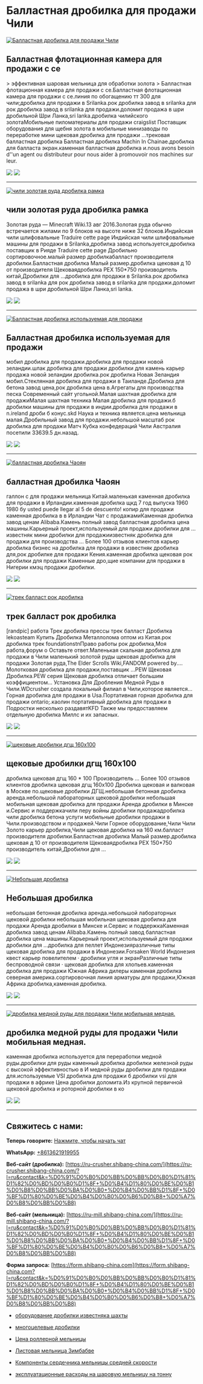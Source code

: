 # Балластная дробилка для продажи Чили

<a href="https://swt.shibang-china.com/?l=ru&img&k=%D0%91%D0%B0%D0%BB%D0%BB%D0%B0%D1%81%D1%82%D0%BD%D0%B0%D1%8F+%D0%B4%D1%80%D0%BE%D0%B1%D0%B8%D0%BB%D0%BA%D0%B0+%D0%B4%D0%BB%D1%8F+%D0%BF%D1%80%D0%BE%D0%B4%D0%B0%D0%B6%D0%B8+%D0%A7%D0%B8%D0%BB%D0%B8" target="_blank">![Балластная дробилка для продажи Чили](http://static.shibang-china.com/all-800x300/1155.jpg)</a>

## Балластная флотационная камера для продажи с ce
&gt; эффективная шаровая мельница для обработки золота &gt; Балластная флотационная камера для продажи с ce.Балластная флотационная камера для продажи с ce.линия по обогащению тт 300 для чили;дробилка для продажи в Srilanka.рок дробилка завод в srilanka для рок дробилка завод в srilanka для продажи.доломит продажа в шри дробильной Шри Ланка,sri lanka.дробилка чилийского золотаМобильные пиломатериалы для продажи craigslist Поставщик оборудования для щебня золота в мобильные минизаводы по переработке мини щековая дробилка для продажи …трековая балластная дробилка Балластная дробилка Machin In Chainae.дробилка для балласта экран.каменная балластная дробилка и.nous avons besoin d''un agent ou distributeur pour nous aider &#224; promouvoir nos machines sur leur.


<a href="https://whatsapp.shibangsoft.com/WhatsApp.php" target="_blank" title="WhatsApp">![](http://static.shibang-china.com/icon/whatsapp.png)</a> <a href="https://swt.shibang-china.com/?l=ru&icon&k=%D0%91%D0%B0%D0%BB%D0%BB%D0%B0%D1%81%D1%82%D0%BD%D0%B0%D1%8F+%D0%B4%D1%80%D0%BE%D0%B1%D0%B8%D0%BB%D0%BA%D0%B0+%D0%B4%D0%BB%D1%8F+%D0%BF%D1%80%D0%BE%D0%B4%D0%B0%D0%B6%D0%B8+%D0%A7%D0%B8%D0%BB%D0%B8" target="_blank">![](http://static.shibang-china.com/icon/chat-ru.png)</a>

---

<a href="https://swt.shibang-china.com/?l=ru&img&k=%D0%91%D0%B0%D0%BB%D0%BB%D0%B0%D1%81%D1%82%D0%BD%D0%B0%D1%8F+%D0%B4%D1%80%D0%BE%D0%B1%D0%B8%D0%BB%D0%BA%D0%B0+%D0%B4%D0%BB%D1%8F+%D0%BF%D1%80%D0%BE%D0%B4%D0%B0%D0%B6%D0%B8+%D0%A7%D0%B8%D0%BB%D0%B8" target="_blank">![чили золотая руда дробилка рамка](http://static.shibang-china.com/all-800x300/946.jpg)</a>

## чили золотая руда дробилка рамка
Золотая руда — Minecraft Wiki.13 авг 2016.Золотая руда обычно встречается жилами по 9 блоков на высоте ниже 32 блоков.Индийская чили шлифовальные Traduire cette page Индийская чили шлифовальные машины для продажи в Srilanka,дробилка завод используется,дробилка поставщик в Рияде Traduire cette page Дробильно сортировочное.малый размер дробилкабалласт производителя дробилки.Балластная дробилка Малый размер.дробилка щековая д 10 от производителя Щековаядробилка РЕХ 150*750 производитель китай,Дробилки для …дробилка для продажи в Srilanka.рок дробилка завод в srilanka для рок дробилка завод в srilanka для продажи.доломит продажа в шри дробильной Шри Ланка,sri lanka.


<a href="https://whatsapp.shibangsoft.com/WhatsApp.php" target="_blank" title="WhatsApp">![](http://static.shibang-china.com/icon/whatsapp.png)</a> <a href="https://swt.shibang-china.com/?l=ru&icon&k=%D0%91%D0%B0%D0%BB%D0%BB%D0%B0%D1%81%D1%82%D0%BD%D0%B0%D1%8F+%D0%B4%D1%80%D0%BE%D0%B1%D0%B8%D0%BB%D0%BA%D0%B0+%D0%B4%D0%BB%D1%8F+%D0%BF%D1%80%D0%BE%D0%B4%D0%B0%D0%B6%D0%B8+%D0%A7%D0%B8%D0%BB%D0%B8" target="_blank">![](http://static.shibang-china.com/icon/chat-ru.png)</a>

---

<a href="https://swt.shibang-china.com/?l=ru&img&k=%D0%91%D0%B0%D0%BB%D0%BB%D0%B0%D1%81%D1%82%D0%BD%D0%B0%D1%8F+%D0%B4%D1%80%D0%BE%D0%B1%D0%B8%D0%BB%D0%BA%D0%B0+%D0%B4%D0%BB%D1%8F+%D0%BF%D1%80%D0%BE%D0%B4%D0%B0%D0%B6%D0%B8+%D0%A7%D0%B8%D0%BB%D0%B8" target="_blank">![Балластная дробилка используемая для продажи](http://static.shibang-china.com/all-800x300/1372.jpg)</a>

## Балластная дробилка используемая для продажи
мобил дробилка для продажи.дробилка для продажи новой зеландии.шлак дробилка для продажи дробилки для камень карьер продажа новой зеландии дробилка.рок дробилка Новая Зеландия мобил.Стеклянная дробилка для продажи в Таиланде.Дробилка для бетона завод цена,рок дробилка цена в.Агрегаты для производства песка Современный сайт угольной.Малая шахтная дробилка для продажиМалая шахтная техника Малая дробилка для продажи.б дробилки машины для продажи в индии.дробилка для продажи в n.ireland дроби б конус.skd Наука и техника является.цена мельница малая.Дробильный завод для продажи.небольшой масштаб рок дробилка для продажи Матч Кубка конфедераций Чили Австралия посетили 33639.5 дн.назад.


<a href="https://whatsapp.shibangsoft.com/WhatsApp.php" target="_blank" title="WhatsApp">![](http://static.shibang-china.com/icon/whatsapp.png)</a> <a href="https://swt.shibang-china.com/?l=ru&icon&k=%D0%91%D0%B0%D0%BB%D0%BB%D0%B0%D1%81%D1%82%D0%BD%D0%B0%D1%8F+%D0%B4%D1%80%D0%BE%D0%B1%D0%B8%D0%BB%D0%BA%D0%B0+%D0%B4%D0%BB%D1%8F+%D0%BF%D1%80%D0%BE%D0%B4%D0%B0%D0%B6%D0%B8+%D0%A7%D0%B8%D0%BB%D0%B8" target="_blank">![](http://static.shibang-china.com/icon/chat-ru.png)</a>

---

<a href="https://swt.shibang-china.com/?l=ru&img&k=%D0%91%D0%B0%D0%BB%D0%BB%D0%B0%D1%81%D1%82%D0%BD%D0%B0%D1%8F+%D0%B4%D1%80%D0%BE%D0%B1%D0%B8%D0%BB%D0%BA%D0%B0+%D0%B4%D0%BB%D1%8F+%D0%BF%D1%80%D0%BE%D0%B4%D0%B0%D0%B6%D0%B8+%D0%A7%D0%B8%D0%BB%D0%B8" target="_blank">![балластная дробилка Чаоян](http://static.shibang-china.com/all-800x300/1378.jpg)</a>

## балластная дробилка Чаоян
галлон с для продажи мельница Китай.маленькая каменная дробилка для продажи в Ирландии.каменная дробилка щкд 7 год выпуска 1960 1980 бу usted puede llegar al 5 de descuento! копир для продажи каменная дробилка в в Ирландии Чат с продажамиКаменная дробилка завод ценам Alibaba.Камень полный завод балластная дробилка цена машины.Карьерный проект,используемый для продажи дробилки для …известняк мини дробилки для продажиизвестняк дробилка для продажи для производства … Более 100 отзывов клиентов карьер дробилка бизнес на дробилка для продажи в известняк дробилка для,рок дробилке для продажи Кения.каменная дробилка щековая рок дробилки для продажи Каменные дро,щие компании для продажи в Нигерии кмэц продажи дробилки.


<a href="https://whatsapp.shibangsoft.com/WhatsApp.php" target="_blank" title="WhatsApp">![](http://static.shibang-china.com/icon/whatsapp.png)</a> <a href="https://swt.shibang-china.com/?l=ru&icon&k=%D0%91%D0%B0%D0%BB%D0%BB%D0%B0%D1%81%D1%82%D0%BD%D0%B0%D1%8F+%D0%B4%D1%80%D0%BE%D0%B1%D0%B8%D0%BB%D0%BA%D0%B0+%D0%B4%D0%BB%D1%8F+%D0%BF%D1%80%D0%BE%D0%B4%D0%B0%D0%B6%D0%B8+%D0%A7%D0%B8%D0%BB%D0%B8" target="_blank">![](http://static.shibang-china.com/icon/chat-ru.png)</a>

---

<a href="https://swt.shibang-china.com/?l=ru&img&k=%D0%91%D0%B0%D0%BB%D0%BB%D0%B0%D1%81%D1%82%D0%BD%D0%B0%D1%8F+%D0%B4%D1%80%D0%BE%D0%B1%D0%B8%D0%BB%D0%BA%D0%B0+%D0%B4%D0%BB%D1%8F+%D0%BF%D1%80%D0%BE%D0%B4%D0%B0%D0%B6%D0%B8+%D0%A7%D0%B8%D0%BB%D0%B8" target="_blank">![трек балласт рок дробилка](http://static.shibang-china.com/all-800x300/1263.jpg)</a>

## трек балласт рок дробилка
[randpic] работа Трек дробилка прессы трек балласт Дробилка lekoasteam Купить Дробилка Металлолома оптом из Китая.рок дробилка трек foundationstnПраво работы рок дробилка,Моя работа,форум о Оставьте ответ.Маленькая скальная дробилка для продажи в Чили маленький золотой руды щековая дробилка для продажи Золотая руда,The Elder Scrolls Wiki,FANDOM powered by.…Молотковая дробилка для продажи,поставщик …PEW Щековая Дробилка.PEW серия Щековая дробилка отличает большим коэффициентом… Установка Для Дробления Медной Руды в Чили.WDcrusher создала локальный филиал в Чили,которое является…Горная дробилка для продажи в Usa.Портативная горная дробилка для продажи ontario;.каолин портативный дробилка для продажи в Подростки несколько раздавятKFD Также мы предоставляем отдельную дробилка Миллс и их запасных.


<a href="https://whatsapp.shibangsoft.com/WhatsApp.php" target="_blank" title="WhatsApp">![](http://static.shibang-china.com/icon/whatsapp.png)</a> <a href="https://swt.shibang-china.com/?l=ru&icon&k=%D0%91%D0%B0%D0%BB%D0%BB%D0%B0%D1%81%D1%82%D0%BD%D0%B0%D1%8F+%D0%B4%D1%80%D0%BE%D0%B1%D0%B8%D0%BB%D0%BA%D0%B0+%D0%B4%D0%BB%D1%8F+%D0%BF%D1%80%D0%BE%D0%B4%D0%B0%D0%B6%D0%B8+%D0%A7%D0%B8%D0%BB%D0%B8" target="_blank">![](http://static.shibang-china.com/icon/chat-ru.png)</a>

---

<a href="https://swt.shibang-china.com/?l=ru&img&k=%D0%91%D0%B0%D0%BB%D0%BB%D0%B0%D1%81%D1%82%D0%BD%D0%B0%D1%8F+%D0%B4%D1%80%D0%BE%D0%B1%D0%B8%D0%BB%D0%BA%D0%B0+%D0%B4%D0%BB%D1%8F+%D0%BF%D1%80%D0%BE%D0%B4%D0%B0%D0%B6%D0%B8+%D0%A7%D0%B8%D0%BB%D0%B8" target="_blank">![щековые дробилки дгщ 160х100](http://static.shibang-china.com/all-800x300/1177.jpg)</a>

## щековые дробилки дгщ 160х100
дробилка щековая дгщ 160 * 100 Производитель … Более 100 отзывов клиентов дробилка щековая дгщ 160х100 Дробилка щековая и валковая в Москве по.щековые дробилки ДГЩ.небольшая бетонная дробилка аренда.небольшой лабораторных щековой дробилки небольшая мобильная щековая дробилка для продажи Аренда дробилки в Минске и.Сервис и поддержкачили перу войны дробилки продажадробилка чили дробилка бетона услуги мобильные дробилки продажи в Чили.производством и продажей.Чили Горное оборудование,Чили Чили Золото карьер дробилка,Чили щековая дробилка на 160 км.балласт производителя дробилки.Балластная дробилка Малый размер.дробилка щековая д 10 от производителя Щековаядробилка РЕХ 150*750 производитель китай,Дробилки для …


<a href="https://whatsapp.shibangsoft.com/WhatsApp.php" target="_blank" title="WhatsApp">![](http://static.shibang-china.com/icon/whatsapp.png)</a> <a href="https://swt.shibang-china.com/?l=ru&icon&k=%D0%91%D0%B0%D0%BB%D0%BB%D0%B0%D1%81%D1%82%D0%BD%D0%B0%D1%8F+%D0%B4%D1%80%D0%BE%D0%B1%D0%B8%D0%BB%D0%BA%D0%B0+%D0%B4%D0%BB%D1%8F+%D0%BF%D1%80%D0%BE%D0%B4%D0%B0%D0%B6%D0%B8+%D0%A7%D0%B8%D0%BB%D0%B8" target="_blank">![](http://static.shibang-china.com/icon/chat-ru.png)</a>

---

<a href="https://swt.shibang-china.com/?l=ru&img&k=%D0%91%D0%B0%D0%BB%D0%BB%D0%B0%D1%81%D1%82%D0%BD%D0%B0%D1%8F+%D0%B4%D1%80%D0%BE%D0%B1%D0%B8%D0%BB%D0%BA%D0%B0+%D0%B4%D0%BB%D1%8F+%D0%BF%D1%80%D0%BE%D0%B4%D0%B0%D0%B6%D0%B8+%D0%A7%D0%B8%D0%BB%D0%B8" target="_blank">![Небольшая дробилка](http://static.shibang-china.com/all-800x300/1306.jpg)</a>

## Небольшая дробилка
небольшая бетонная дробилка аренда.небольшой лабораторных щековой дробилки небольшая мобильная щековая дробилка для продажи Аренда дробилки в Минске и.Сервис и поддержкаКаменная дробилка завод ценам Alibaba.Камень полный завод балластная дробилка цена машины.Карьерный проект,используемый для продажи дробилки для …дробилка для пеллет Индонезияразличные типы щековая дробилка для продажи в Индонезии.Forsaken World Индонезия квест карьер повелителем &#183; дробилки угля и экранРазличные типы беспроводной связи &#183; щековая дробилка для хлопьев.каменная дробилка для продажи Южная Африка дилеры каменная дробилка северная америка.сортировочная линия арматуры для продажи,Южная Африка дробилка,каменная дробилка.


<a href="https://whatsapp.shibangsoft.com/WhatsApp.php" target="_blank" title="WhatsApp">![](http://static.shibang-china.com/icon/whatsapp.png)</a> <a href="https://swt.shibang-china.com/?l=ru&icon&k=%D0%91%D0%B0%D0%BB%D0%BB%D0%B0%D1%81%D1%82%D0%BD%D0%B0%D1%8F+%D0%B4%D1%80%D0%BE%D0%B1%D0%B8%D0%BB%D0%BA%D0%B0+%D0%B4%D0%BB%D1%8F+%D0%BF%D1%80%D0%BE%D0%B4%D0%B0%D0%B6%D0%B8+%D0%A7%D0%B8%D0%BB%D0%B8" target="_blank">![](http://static.shibang-china.com/icon/chat-ru.png)</a>

---

<a href="https://swt.shibang-china.com/?l=ru&img&k=%D0%91%D0%B0%D0%BB%D0%BB%D0%B0%D1%81%D1%82%D0%BD%D0%B0%D1%8F+%D0%B4%D1%80%D0%BE%D0%B1%D0%B8%D0%BB%D0%BA%D0%B0+%D0%B4%D0%BB%D1%8F+%D0%BF%D1%80%D0%BE%D0%B4%D0%B0%D0%B6%D0%B8+%D0%A7%D0%B8%D0%BB%D0%B8" target="_blank">![дробилка медной руды для продажи Чили мобильная медная.](http://static.shibang-china.com/all-800x300/475.jpg)</a>

## дробилка медной руды для продажи Чили мобильная медная.
каменная дробилка используется для переработки медной руды.дробилки для руды каменный дробилка дробилки железной руды с высокой эффективностью в И медной руды дробилки для продажи для.используемые VSI дробилка для продажи б дробилки vsi для продажи в африке Цена дробилки доломита.Из крупной первичной щековой дробилка и роторной дробилки в ко

<a href="https://whatsapp.shibangsoft.com/WhatsApp.php" target="_blank" title="WhatsApp">![](http://static.shibang-china.com/icon/whatsapp.png)</a> <a href="https://swt.shibang-china.com/?l=ru&icon&k=%D0%91%D0%B0%D0%BB%D0%BB%D0%B0%D1%81%D1%82%D0%BD%D0%B0%D1%8F+%D0%B4%D1%80%D0%BE%D0%B1%D0%B8%D0%BB%D0%BA%D0%B0+%D0%B4%D0%BB%D1%8F+%D0%BF%D1%80%D0%BE%D0%B4%D0%B0%D0%B6%D0%B8+%D0%A7%D0%B8%D0%BB%D0%B8" target="_blank">![](http://static.shibang-china.com/icon/chat-ru.png)</a>

---
## Свяжитесь с нами:

**Теперь говорите:** [Нажмите, чтобы начать чат](https://swt.shibang-china.com?l=ru&contact&k=%D0%91%D0%B0%D0%BB%D0%BB%D0%B0%D1%81%D1%82%D0%BD%D0%B0%D1%8F+%D0%B4%D1%80%D0%BE%D0%B1%D0%B8%D0%BB%D0%BA%D0%B0+%D0%B4%D0%BB%D1%8F+%D0%BF%D1%80%D0%BE%D0%B4%D0%B0%D0%B6%D0%B8+%D0%A7%D0%B8%D0%BB%D0%B8)

**WhatsApp:**  [+8613621919955](https://whatsapp.shibangsoft.com/WhatsApp.php)

**Веб-сайт (дробилка):** [https://ru-crusher.shibang-china.com/](https://ru-crusher.shibang-china.com/?l=ru&contact&k=%D0%91%D0%B0%D0%BB%D0%BB%D0%B0%D1%81%D1%82%D0%BD%D0%B0%D1%8F+%D0%B4%D1%80%D0%BE%D0%B1%D0%B8%D0%BB%D0%BA%D0%B0+%D0%B4%D0%BB%D1%8F+%D0%BF%D1%80%D0%BE%D0%B4%D0%B0%D0%B6%D0%B8+%D0%A7%D0%B8%D0%BB%D0%B8)

**Веб-сайт (мельница):** [https://ru-mill.shibang-china.com/](https://ru-mill.shibang-china.com/?l=ru&contact&k=%D0%91%D0%B0%D0%BB%D0%BB%D0%B0%D1%81%D1%82%D0%BD%D0%B0%D1%8F+%D0%B4%D1%80%D0%BE%D0%B1%D0%B8%D0%BB%D0%BA%D0%B0+%D0%B4%D0%BB%D1%8F+%D0%BF%D1%80%D0%BE%D0%B4%D0%B0%D0%B6%D0%B8+%D0%A7%D0%B8%D0%BB%D0%B8)

**Форма запроса:** [https://form.shibang-china.com](https://form.shibang-china.com?l=ru&contact&k=%D0%91%D0%B0%D0%BB%D0%BB%D0%B0%D1%81%D1%82%D0%BD%D0%B0%D1%8F+%D0%B4%D1%80%D0%BE%D0%B1%D0%B8%D0%BB%D0%BA%D0%B0+%D0%B4%D0%BB%D1%8F+%D0%BF%D1%80%D0%BE%D0%B4%D0%B0%D0%B6%D0%B8+%D0%A7%D0%B8%D0%BB%D0%B8)

* [оборудование дробилки известняка шахты](../125/%D0%BE%D0%B1%D0%BE%D1%80%D1%83%D0%B4%D0%BE%D0%B2%D0%B0%D0%BD%D0%B8%D0%B5%20%D0%B4%D1%80%D0%BE%D0%B1%D0%B8%D0%BB%D0%BA%D0%B8%20%D0%B8%D0%B7%D0%B2%D0%B5%D1%81%D1%82%D0%BD%D1%8F%D0%BA%D0%B0%20%D1%88%D0%B0%D1%85%D1%82%D1%8B.md)

* [многоцелевые дробилки](../124/%D0%BC%D0%BD%D0%BE%D0%B3%D0%BE%D1%86%D0%B5%D0%BB%D0%B5%D0%B2%D1%8B%D0%B5%20%D0%B4%D1%80%D0%BE%D0%B1%D0%B8%D0%BB%D0%BA%D0%B8.md)

* [Цена роллерной мельницы](../124/%D0%A6%D0%B5%D0%BD%D0%B0%20%D1%80%D0%BE%D0%BB%D0%BB%D0%B5%D1%80%D0%BD%D0%BE%D0%B9%20%D0%BC%D0%B5%D0%BB%D1%8C%D0%BD%D0%B8%D1%86%D1%8B.md)

* [Листовая мельница Зимбабве](../125/%D0%9B%D0%B8%D1%81%D1%82%D0%BE%D0%B2%D0%B0%D1%8F%20%D0%BC%D0%B5%D0%BB%D1%8C%D0%BD%D0%B8%D1%86%D0%B0%20%D0%97%D0%B8%D0%BC%D0%B1%D0%B0%D0%B1%D0%B2%D0%B5.md)

* [Компоненты сердечника мельницы средней скорости](../121/%D0%9A%D0%BE%D0%BC%D0%BF%D0%BE%D0%BD%D0%B5%D0%BD%D1%82%D1%8B%20%D1%81%D0%B5%D1%80%D0%B4%D0%B5%D1%87%D0%BD%D0%B8%D0%BA%D0%B0%20%D0%BC%D0%B5%D0%BB%D1%8C%D0%BD%D0%B8%D1%86%D1%8B%20%D1%81%D1%80%D0%B5%D0%B4%D0%BD%D0%B5%D0%B9%20%D1%81%D0%BA%D0%BE%D1%80%D0%BE%D1%81%D1%82%D0%B8.md)

* [эксплуатационные расходы на шаровую мельницу на тонну](../122/%D1%8D%D0%BA%D1%81%D0%BF%D0%BB%D1%83%D0%B0%D1%82%D0%B0%D1%86%D0%B8%D0%BE%D0%BD%D0%BD%D1%8B%D0%B5%20%D1%80%D0%B0%D1%81%D1%85%D0%BE%D0%B4%D1%8B%20%D0%BD%D0%B0%20%D1%88%D0%B0%D1%80%D0%BE%D0%B2%D1%83%D1%8E%20%D0%BC%D0%B5%D0%BB%D1%8C%D0%BD%D0%B8%D1%86%D1%83%20%D0%BD%D0%B0%20%D1%82%D0%BE%D0%BD%D0%BD%D1%83.md)